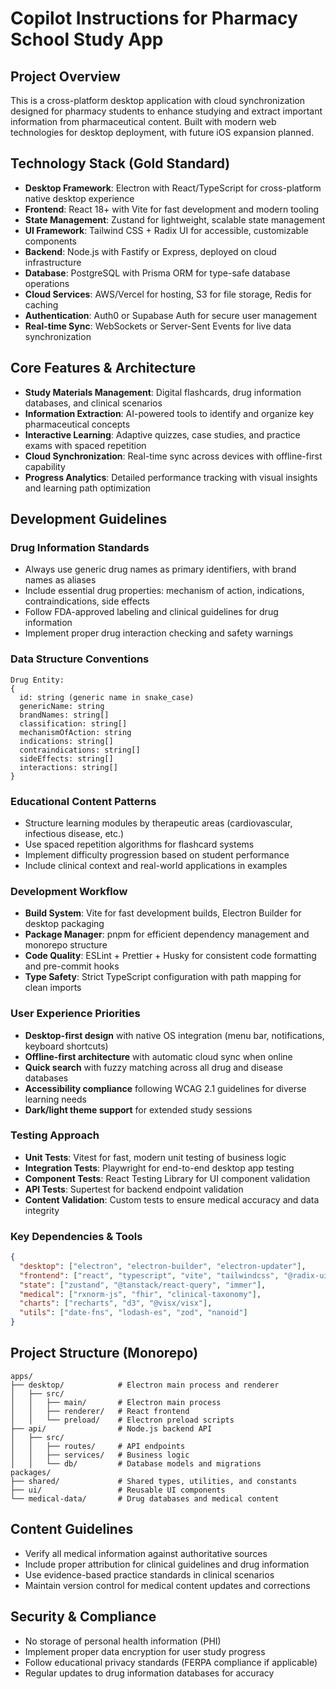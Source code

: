# Copilot Instructions for Pharmacy School Study App

## Project Overview
This is a cross-platform desktop application with cloud synchronization designed for pharmacy students to enhance studying and extract important information from pharmaceutical content. Built with modern web technologies for desktop deployment, with future iOS expansion planned.

## Technology Stack (Gold Standard)
- **Desktop Framework**: Electron with React/TypeScript for cross-platform native desktop experience
- **Frontend**: React 18+ with Vite for fast development and modern tooling
- **State Management**: Zustand for lightweight, scalable state management
- **UI Framework**: Tailwind CSS + Radix UI for accessible, customizable components
- **Backend**: Node.js with Fastify or Express, deployed on cloud infrastructure
- **Database**: PostgreSQL with Prisma ORM for type-safe database operations
- **Cloud Services**: AWS/Vercel for hosting, S3 for file storage, Redis for caching
- **Authentication**: Auth0 or Supabase Auth for secure user management
- **Real-time Sync**: WebSockets or Server-Sent Events for live data synchronization

## Core Features & Architecture
- **Study Materials Management**: Digital flashcards, drug information databases, and clinical scenarios
- **Information Extraction**: AI-powered tools to identify and organize key pharmaceutical concepts
- **Interactive Learning**: Adaptive quizzes, case studies, and practice exams with spaced repetition
- **Cloud Synchronization**: Real-time sync across devices with offline-first capability
- **Progress Analytics**: Detailed performance tracking with visual insights and learning path optimization

## Development Guidelines

### Drug Information Standards
- Always use generic drug names as primary identifiers, with brand names as aliases
- Include essential drug properties: mechanism of action, indications, contraindications, side effects
- Follow FDA-approved labeling and clinical guidelines for drug information
- Implement proper drug interaction checking and safety warnings

### Data Structure Conventions
```
Drug Entity:
{
  id: string (generic name in snake_case)
  genericName: string
  brandNames: string[]
  classification: string[]
  mechanismOfAction: string
  indications: string[]
  contraindications: string[]
  sideEffects: string[]
  interactions: string[]
}
```

### Educational Content Patterns
- Structure learning modules by therapeutic areas (cardiovascular, infectious disease, etc.)
- Use spaced repetition algorithms for flashcard systems
- Implement difficulty progression based on student performance
- Include clinical context and real-world applications in examples

### Development Workflow
- **Build System**: Vite for fast development builds, Electron Builder for desktop packaging
- **Package Manager**: pnpm for efficient dependency management and monorepo structure
- **Code Quality**: ESLint + Prettier + Husky for consistent code formatting and pre-commit hooks
- **Type Safety**: Strict TypeScript configuration with path mapping for clean imports

### User Experience Priorities
- **Desktop-first design** with native OS integration (menu bar, notifications, keyboard shortcuts)
- **Offline-first architecture** with automatic cloud sync when online
- **Quick search** with fuzzy matching across all drug and disease databases
- **Accessibility compliance** following WCAG 2.1 guidelines for diverse learning needs
- **Dark/light theme support** for extended study sessions

### Testing Approach
- **Unit Tests**: Vitest for fast, modern unit testing of business logic
- **Integration Tests**: Playwright for end-to-end desktop app testing
- **Component Tests**: React Testing Library for UI component validation
- **API Tests**: Supertest for backend endpoint validation
- **Content Validation**: Custom tests to ensure medical accuracy and data integrity

### Key Dependencies & Tools
```json
{
  "desktop": ["electron", "electron-builder", "electron-updater"],
  "frontend": ["react", "typescript", "vite", "tailwindcss", "@radix-ui/react-*"],
  "state": ["zustand", "@tanstack/react-query", "immer"],
  "medical": ["rxnorm-js", "fhir", "clinical-taxonomy"],
  "charts": ["recharts", "d3", "@visx/visx"],
  "utils": ["date-fns", "lodash-es", "zod", "nanoid"]
}
```

## Project Structure (Monorepo)
```
apps/
├── desktop/            # Electron main process and renderer
│   ├── src/
│   │   ├── main/       # Electron main process
│   │   ├── renderer/   # React frontend
│   │   └── preload/    # Electron preload scripts
├── api/                # Node.js backend API
│   ├── src/
│   │   ├── routes/     # API endpoints
│   │   ├── services/   # Business logic
│   │   └── db/         # Database models and migrations
packages/
├── shared/             # Shared types, utilities, and constants
├── ui/                 # Reusable UI components
└── medical-data/       # Drug databases and medical content
```

## Content Guidelines
- Verify all medical information against authoritative sources
- Include proper attribution for clinical guidelines and drug information
- Use evidence-based practice standards in clinical scenarios
- Maintain version control for medical content updates and corrections

## Security & Compliance
- No storage of personal health information (PHI)
- Implement proper data encryption for user study progress
- Follow educational privacy standards (FERPA compliance if applicable)
- Regular updates to drug information databases for accuracy